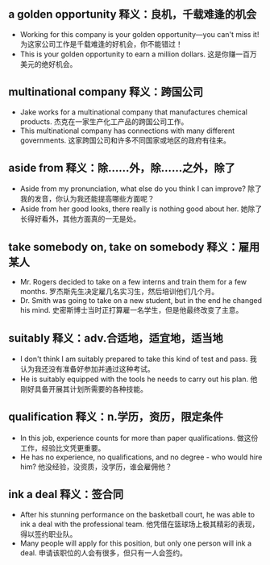 ## a golden opportunity 释义：良机，千载难逢的机会
* Working for this company is your golden opportunity—you can't miss it! 为这家公司工作是千载难逢的好机会，你不能错过！
* This is your golden opportunity to earn a million dollars. 这是你赚一百万美元的绝好机会。

## multinational company 释义：跨国公司
* Jake works for a multinational company that manufactures chemical products. 杰克在一家生产化工产品的跨国公司工作。
* This multinational company has connections with many different governments. 这家跨国公司和许多不同国家或地区的政府有往来。

## aside from 释义：除……外，除……之外，除了
* Aside from my pronunciation, what else do you think I can improve? 除了我的发音，你认为我还能提高哪些方面呢？
* Aside from her good looks, there really is nothing good about her. 她除了长得好看外，其他方面真的一无是处。

## take somebody on, take on somebody 释义：雇用某人
* Mr. Rogers decided to take on a few interns and train them for a few months. 罗杰斯先生决定雇几名实习生，然后培训他们几个月。
* Dr. Smith was going to take on a new student, but in the end he changed his mind. 史密斯博士当时正打算雇一名学生，但是他最终改变了主意。

## suitably 释义：adv.合适地，适宜地，适当地
* I don't think I am suitably prepared to take this kind of test and pass. 我认为我还没有准备好参加并通过这种考试。
* He is suitably equipped with the tools he needs to carry out his plan. 他刚好具备开展其计划所需要的各种技能。

## qualification 释义：n.学历，资历，限定条件
* In this job, experience counts for more than paper qualifications. 做这份工作，经验比文凭更重要。
* He has no experience, no qualifications, and no degree - who would hire him? 他没经验，没资质，没学历，谁会雇佣他？

## ink a deal 释义：签合同
* After his stunning performance on the basketball court, he was able to ink a deal with the professional team. 他凭借在篮球场上极其精彩的表现，得以签约职业队。
* Many people will apply for this position, but only one person will ink a deal. 申请该职位的人会有很多，但只有一人会签约。
